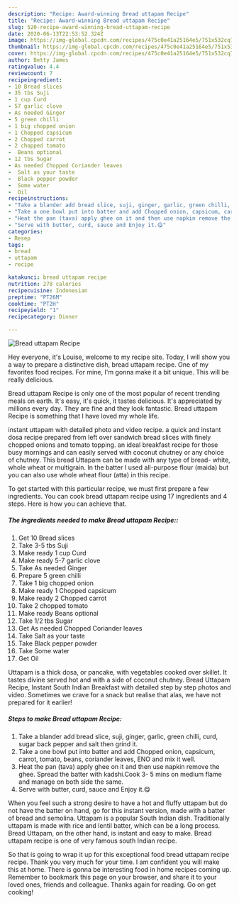 ```yaml
---
description: "Recipe: Award-winning Bread uttapam Recipe"
title: "Recipe: Award-winning Bread uttapam Recipe"
slug: 520-recipe-award-winning-bread-uttapam-recipe
date: 2020-06-13T22:53:52.324Z
image: https://img-global.cpcdn.com/recipes/475c0e41a25164e5/751x532cq70/bread-uttapam-recipe-recipe-main-photo.jpg
thumbnail: https://img-global.cpcdn.com/recipes/475c0e41a25164e5/751x532cq70/bread-uttapam-recipe-recipe-main-photo.jpg
cover: https://img-global.cpcdn.com/recipes/475c0e41a25164e5/751x532cq70/bread-uttapam-recipe-recipe-main-photo.jpg
author: Betty James
ratingvalue: 4.4
reviewcount: 7
recipeingredient:
- 10 Bread slices
- 35 tbs Suji
- 1 cup Curd
- 57 garlic clove
- As needed Ginger
- 5 green chilli
- 1 big chopped onion
- 1 Chopped capsicum
- 2 Chopped carrot
- 2 chopped tomato
-  Beans optional
- 12 tbs Sugar
- As needed Chopped Coriander leaves
-  Salt as your taste
-  Black pepper powder
-  Some water
-  Oil
recipeinstructions:
- "Take a blander add bread slice, suji, ginger, garlic, green chilli, curd, sugar back pepper and salt then grind it."
- "Take a one bowl put into batter and add Chopped onion, capsicum, carrot, tomato, beans, coriander leaves, ENO and mix it well."
- "Heat the pan (tava) apply ghee on it and then use napkin remove the ghee. Spread the batter with kadshi.Cook 3- 5 mins on medium flame and manage on both side the same."
- "Serve with butter, curd, sauce and Enjoy it.😋"
categories:
- Resep
tags:
- bread
- uttapam
- recipe

katakunci: bread uttapam recipe
nutrition: 278 calories
recipecuisine: Indonesian
preptime: "PT26M"
cooktime: "PT2H"
recipeyield: "1"
recipecategory: Dinner

---
```



![Bread uttapam Recipe](https://img-global.cpcdn.com/recipes/475c0e41a25164e5/751x532cq70/bread-uttapam-recipe-recipe-main-photo.jpg)

Hey everyone, it's Louise, welcome to my recipe site. Today, I will show you a way to prepare a distinctive dish, bread uttapam recipe. One of my favorites food recipes. For mine, I'm gonna make it a bit unique. This will be really delicious.

Bread uttapam Recipe is only one of the most popular of recent trending meals on earth. It's easy, it's quick, it tastes delicious. It's appreciated by millions every day. They are fine and they look fantastic. Bread uttapam Recipe is something that I have loved my whole life.

instant uttapam with detailed photo and video recipe. a quick and instant dosa recipe prepared from left over sandwich bread slices with finely chopped onions and tomato topping. an ideal breakfast recipe for those busy mornings and can easily served with coconut chutney or any choice of chutney. This bread Uttapam can be made with any type of bread- white, whole wheat or multigrain. In the batter I used all-purpose flour (maida) but you can also use whole wheat flour (atta) in this recipe.


To get started with this particular recipe, we must first prepare a few ingredients. You can cook bread uttapam recipe using 17 ingredients and 4 steps. Here is how you can achieve that.

##### The ingredients needed to make Bread uttapam Recipe::

1. Get 10 Bread slices
1. Take 3-5 tbs Suji
1. Make ready 1 cup Curd
1. Make ready 5-7 garlic clove
1. Take As needed Ginger
1. Prepare 5 green chilli
1. Take 1 big chopped onion
1. Make ready 1 Chopped capsicum
1. Make ready 2 Chopped carrot
1. Take 2 chopped tomato
1. Make ready  Beans optional
1. Take 1/2 tbs Sugar
1. Get As needed Chopped Coriander leaves
1. Take  Salt as your taste
1. Take  Black pepper powder
1. Take  Some water
1. Get  Oil


Uttapam is a thick dosa, or pancake, with vegetables cooked over skillet. It tastes divine served hot and with a side of coconut chutney. Bread Uttapam Recipe, Instant South Indian Breakfast with detailed step by step photos and video. Sometimes we crave for a snack but realise that alas, we have not prepared for it earlier! 

##### Steps to make Bread uttapam Recipe:

1. Take a blander add bread slice, suji, ginger, garlic, green chilli, curd, sugar back pepper and salt then grind it.
1. Take a one bowl put into batter and add Chopped onion, capsicum, carrot, tomato, beans, coriander leaves, ENO and mix it well.
1. Heat the pan (tava) apply ghee on it and then use napkin remove the ghee. Spread the batter with kadshi.Cook 3- 5 mins on medium flame and manage on both side the same.
1. Serve with butter, curd, sauce and Enjoy it.😋


When you feel such a strong desire to have a hot and fluffy uttapam but do not have the batter on hand, go for this instant version, made with a batter of bread and semolina. Uttapam is a popular South Indian dish. Traditionally uttapam is made with rice and lentil batter, which can be a long process. Bread Uttapam, on the other hand, is instant and easy to make. Bread uttapam recipe is one of very famous south Indian recipe. 

So that is going to wrap it up for this exceptional food bread uttapam recipe recipe. Thank you very much for your time. I am confident you will make this at home. There is gonna be interesting food in home recipes coming up. Remember to bookmark this page on your browser, and share it to your loved ones, friends and colleague. Thanks again for reading. Go on get cooking!
